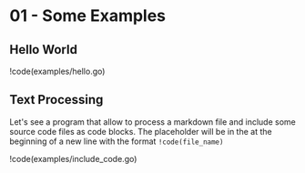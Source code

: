 # 01 - Some Examples

## Hello World

!code(examples/hello.go)

## Text Processing

Let's see a program that allow to process a markdown file and include some source code files as code blocks. The placeholder will be in the at the beginning of a new line with the format `!code(file_name)`

!code(examples/include_code.go)

